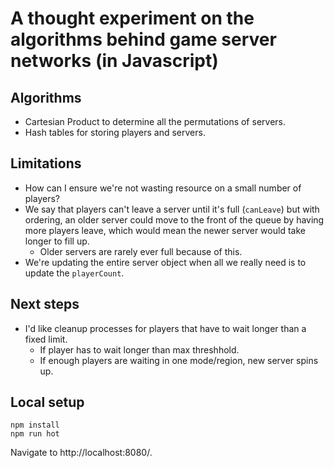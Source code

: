 # A thought experiment on the algorithms behind game server networks (in Javascript)

## Algorithms
- Cartesian Product to determine all the permutations of servers.
- Hash tables for storing players and servers.

## Limitations
- How can I ensure we're not wasting resource on a small number of players?
- We say that players can't leave a server until it's full (`canLeave`) but with ordering, an older server could move to the front of the queue by having more players leave, which would mean the newer server would take longer to fill up.
    - Older servers are rarely ever full because of this.
- We're updating the entire server object when all we really need is to update the `playerCount`.

## Next steps
- I'd like cleanup processes for players that have to wait longer than a fixed limit.
    - If player has to wait longer than max threshhold.
    - If enough players are waiting in one mode/region, new server spins up.

## Local setup
```
npm install
npm run hot
```
Navigate to http://localhost:8080/.
